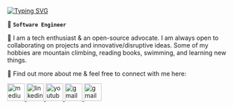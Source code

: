 [![Typing SVG](https://readme-typing-svg.demolab.com?font=Fira+Code&weight=600&pause=1000&color=00B0F7&vCenter=true&width=435&lines=Hi%2C+This+is+Vahid)](https://git.io/typing-svg)



🚀 **`Software Engineer`**


🔭 I am a tech enthusiast & an open-source advocate. I am always open to collaborating on projects and innovative/disruptive ideas. Some of my hobbies are mountain climbing, reading books, swimming, and learning new things.

<p align="left">🧿 Find out more about me & feel free to connect with me here:</p>
<p align="left">
  <a href="https://medium.com/@this-is-vahid" target="_blank" rel="noreferrer" title="https://medium.com/@this-is-vahid">
    <img
      src="https://www.vectorlogo.zone/logos/medium/medium-icon.svg"
      alt="medium"
      width="40"
      height="40"
      style="background:white"
    />
  </a>
  <a href="https://www.linkedin.com/in/this-is-vahiiid/" target="_blank" rel="noreferrer" title="https://www.linkedin.com/in/this-is-vahiiid/">
    <img
      src="https://www.vectorlogo.zone/logos/linkedin/linkedin-icon.svg"
      alt="linkedin"
      width="40"
      height="40"
    />
  </a>  
  <a href="https://www.youtube.com/@this-is-vahid" target="_blank" rel="noreferrer" title="https://www.youtube.com/@this-is-vahid">
    <img
      src="https://www.vectorlogo.zone/logos/youtube/youtube-icon.svg"
      alt="youtube"
      width="40"
      height="40"
    />
  </a>
  <a href="mailto:zafarivahid@gmail.com" target="_blank" rel="noreferrer" title="zafarivahid@gmail.com">
    <img
      src="https://www.vectorlogo.zone/logos/gmail/gmail-icon.svg"
      alt="gmail"
      width="40"
      height="40"
    />
  </a>    
  <a href="https://www.buymeacoffee.com/vahid.zafari" target="_blank" rel="noreferrer" title="https://www.buymeacoffee.com/vahid.zafari">
    <img
      src="https://www.vectorlogo.zone/logos/buymeacoffee/buymeacoffee-icon.svg"
      alt="gmail"
      height="40"
    />
  </a>
</p>
